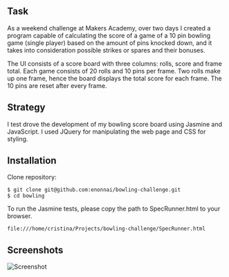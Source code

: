 Task
-------
As a weekend challenge at Makers Academy, over two days I created a program capable of calculating the score of a game of a 10 pin bowling game (single player) based on the amount of pins knocked down, and it takes into consideration possible strikes or spares and their bonuses.

The UI consists of a score board with three columns: rolls, score and frame total. Each game consists of 20 rolls and 10 pins per frame. Two rolls make up one frame, hence the board displays the total score for each frame. The 10 pins are reset after every frame.

Strategy
----------
I test drove the development of my bowling score board using Jasmine and JavaScript. I used JQuery for manipulating the web page and CSS for styling.


Installation
-----------

Clone repository:
```
$ git clone git@github.com:enonnai/bowling-challenge.git
$ cd bowling
```

To run the Jasmine tests, please copy the path to SpecRunner.html to your browser.

`file:///home/cristina/Projects/bowling-challenge/SpecRunner.html`


Screenshots
----------
![Screenshot](http://i.imgur.com/vCWkU27.png)

